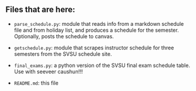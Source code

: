 ## Files that are here:

*  `parse_schedule.py`: module that reads info from a markdown schedule file
   and from holiday list, and produces a schedule for the semester. Optionally,
   posts the schedule to canvas.

*  `getschedule.py`: module that scrapes instructor schedule for three
   semesters from the SVSU schedule site.

*  `final_exams.py`: a python version of the SVSU final exam schedule table.
   Use with seeveer caushun!!!

*  `README.md`: this file
